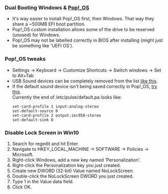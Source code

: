 ### Dual Booting Windows & [Pop!_OS](https://pop.system76.com/)

* It's way easier to install Pop!_OS first, then Windows. That way they share a ~500MB EFI boot partition.
* Pop!_OS custom installation allows some of the drive to be reserved (unused) for Windows.
* Pop!_OS may not be labelled correctly in BIOS after installing (might just be something like 'UEFI OS').

### Pop!_OS tweaks

* Settings -> Keyboard -> Customize Shortcuts -> Switch windows -> Set to Alt+Tab
* USB Sound devices can be completely removed from the list [like this](https://jamielinux.com/blog/tell-pulseaudio-to-ignore-a-usb-device-using-udev/).
* If the default sound device isn't being saved correctly in Pop!_OS, [try this](https://unix.stackexchange.com/a/362258).  
  Currently the end of /etc/pulse/default.pa looks like:
  ```
  set-card-profile 1 input:analog-stereo
  set-default-source 0
  set-card-profile 2 output:iec958-stereo
  set-default-sink 0
  ```

### Disable Lock Screen in Win10

1. Search for regedit and hit Enter.
2. Navigate to HKEY_LOCAL_MACHINE -> SOFTWARE -> Policies -> Microsoft.
6. Right-click Windows, add a new key named 'Personalization'.
8. Right-click the Personalization key you just created.
9. Create new DWORD (32-bit) Value named NoLockScreen.
12. Double-click the NoLockScreen DWORD you just created.
13. Type 1 in the Value data field.
14. Click OK.
